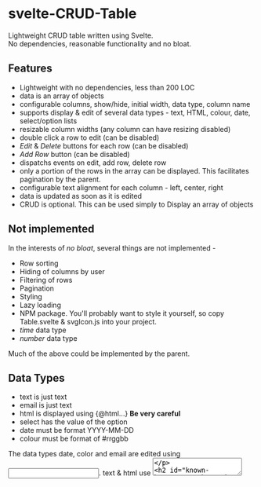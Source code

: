 # svelte-CRUD-Table

Lightweight CRUD table written using Svelte.  
No dependencies, reasonable functionality and no bloat.  

## Features

- Lightweight with no dependencies, less than 200 LOC
- data is an array of objects
- configurable columns, show/hide, initial width, data type, column name
- supports display & edit of several data types - text, HTML, colour, date, select/option lists
- resizable column widths (any column can have resizing disabled)
- double click a row to edit (can be disabled)
- *Edit* & *Delete* buttons for each row (can be disabled)
- *Add Row* button (can be disabled)
- dispatchs events on edit, add row, delete row
- only a portion of the rows in the array can be displayed. This facilitates pagination by the parent.
- configurable text alignment for each column - left, center, right
- data is updated as soon as it is edited
- CRUD is optional. This can be used simply to Display an array of objects

## Not implemented

In the interests of *no bloat*, several things are not implemented -  

- Row sorting
- Hiding of columns by user
- Filtering of rows
- Pagination
- Styling
- Lazy loading
- NPM package. You'll probably want to style it yourself, so copy Table.svelte & svgIcon.js into your project.
- *time* data type
- *number* data type

Much of the above could be implemented by the parent.  

## Data Types

- text is just text
- email is just text
- html is displayed using {@html...}   **Be very careful**
- select has the value of the option
- date must be format YYYY-MM-DD
- colour must be format of #rrggbb

The data types date, color and email are edited using <input type="xxx">. text & html use <textarea>

## Known bugs

- Resizable div doesn't extend to fill the header div. This happens when some headers are 2 or more lines high, and some aren't.

## Example

REPL is [here](https://svelte.dev/repl/23b20703571a400da6eb0656d5d81ab4?version=3.44.3)

```
<script>
    import Table from './Table.svelte';

    const table_config = {
        //  remove any of these to prevent that user action
        options: ['CREATE', 'EDIT', 'DELETE','DBLCLICKEDIT'],
        row_settings : {
            firstRow: 0,            //  pagination is implemented by parent
            lastRow:9999,
        },
        columns_setting: [
            {name: 'name', show: true, resizable:true, edit: true, width: 150, type:'text', align:'left', description:'Name'},
            {name: 'role', show: true, resizable:true, edit: true, width: 350, type:'html', align:'left', description: 'Role'},
            {name: 'email', show: true, resizable:true, edit: true, width: 350, type:'email', align:'right', description: 'Email'},
            {name: 'favCol', show: true, resizable:true, edit: true, width: 150, type: 'select', options:[], align:'center', description: 'Fav Colour'},
            {name: 'color', show: true, resizable:true, edit: true, width: 100, type: 'color', align:'center', description: 'Assigned Colour', },
            {name: 'dt', show: true, resizable:true, edit: true, width: 140, type: 'date', align:'center', description: 'Date', }
        ],
    };

    table_config.columns_setting[3].options = [
        {value:'r' , text:'Rouge'},
        {value:'g' , text:'Green'},
        {value:'b' , text:'Bleu'},
        {value:'y' , text:'Yuck'}
    ];

    let myData = [
        {name:"Name 43 is Fred",email:"fred33@myco.com",role:"DevOps Engineer",favCol:"b",color:"#c99f84",dt:"2009-08-29"},
        {name:"Name 44 is Fred",email:"fred44@myco.com",role:"DevOps Engineer",favCol:"g",color:"#a0e3be",dt:"2011-09-27"},
        {name:"Name 45 is Fred",email:"fred@myco.com",role:"Application Developer",favCol:"r",color:"#c89aab",dt:"2000-05-10"},
        {name:"Name 46 is Fred",email:"fred@myco.com",role:"Data Entry",favCol:"g",color:"#89f0eb",dt:"1997-05-07"},
        {name:"Name 47 is Fred",email:"fred@myco.com",role:"UX Designer & UI Developer",favCol:"r",color:"#d7beb9",dt:"2001-08-05"},
        {name:"Name 48 is Fred",email:"fred@myco.com",role:"Web Developer",favCol:"y",color:"#c6a2a6",dt:"2003-08-13"},
        {name:"Name 49 is Fred",email:"fred@myco.com",role:"SQL Developer",favCol:"y",color:"#b4b6de",dt:"1999-02-27"},
        {name:"Name 50 is Fred",email:"fred@myco.com",role:"Web Designer",favCol:"b",color:"#d1d2ad",dt:"1997-07-27"},
        {name:"Name 51 is Fred",email:"fred@myco.com",role:"Application Developer",favCol:"r",color:"#febb87",dt:"2001-11-19"},
    ];

    function onStartEdit(e) {console.log('start edit',e.detail);}
    function onEndEdit(e) {console.log('end edit ',e.detail);}
    function onAddRow() {console.log('addrow ',e.detail);}
    function requestdeleterow(e) {console.log('request delete row ',e.detail);}
</script>

    <Table
        config={table_config}
        bind:data={myData}
        on:startedit={onStartEdit}
        on:endedit={onEndEdit}
        on:addrow={onAddRow}
        on:requestdeleterow={(e)=>requestdeleterow(e)}
        />

```

## Events

Events dispatched -

- *requestdeleterow* request delete of a row. The parent then deletes the row (or not).
- *startedit* when editing of a row starts.
- *endedit* when editing of a row finishes. This happens either when the user clicks the *Save* icon or clicks on a different row.
- *addrow* when a row is created. The parent can then populate with default data.

The affected row number is passed in event.detail.  
See example above.  

## Select Options

A column can have type = 'select'.  This will allow the values to be selected from a dropdown list. The content and values of this list are specified in columns_setting[n].options[].  

The format is -  

```
options = [
    {value:'r' , text:'Red'},
    {value:'g' , text:'Green'},
    {value:'b' , text:'Blue'},
    {value:'y' , text:'Yuck'},
];
```

## Warning

Raw HTML may be displayed & edited using columns_setting[n].type = 'html'.  
Sanitise it first or don't allow edit or don't use type='html'!  Or even better, delete that line of code from Table.svelte.
